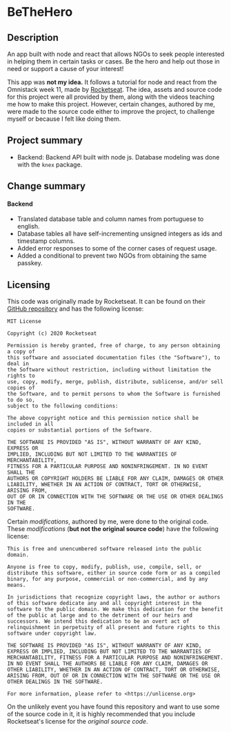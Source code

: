 # BeTheHero

## Description

An app built with node and react that allows NGOs to seek people interested in helping them in certain tasks or cases. Be the hero and help out those in need or support a cause of your interest!

This app was **not my idea.** It follows a tutorial for node and react from the Omnistack week 11, made by [Rocketseat](https://rocketseat.com.br/). The idea, assets and source code for this project were all provided by them, along with the videos teaching me how to make this project. However, certain changes, authored by me, were made to the source code either to improve the project, to challenge myself or because I felt like doing them.

## Project summary

* Backend: Backend API built with node js. Database modeling was done with the `knex` package.

## Change summary

#### Backend
* Translated database table and column names from portuguese to english.
* Database tables all have self-incrementing unsigned integers as ids and timestamp columns.
* Added error responses to some of the corner cases of request usage.
* Added a conditional to prevent two NGOs from obtaining the same passkey.

## Licensing

This code was originally made by Rocketseat. It can be found on their [GitHub repository](https://github.com/Rocketseat/semana-omnistack-11) and has the following license:

```
MIT License

Copyright (c) 2020 Rocketseat

Permission is hereby granted, free of charge, to any person obtaining a copy of
this software and associated documentation files (the "Software"), to deal in
the Software without restriction, including without limitation the rights to
use, copy, modify, merge, publish, distribute, sublicense, and/or sell copies of
the Software, and to permit persons to whom the Software is furnished to do so,
subject to the following conditions:

The above copyright notice and this permission notice shall be included in all
copies or substantial portions of the Software.

THE SOFTWARE IS PROVIDED "AS IS", WITHOUT WARRANTY OF ANY KIND, EXPRESS OR
IMPLIED, INCLUDING BUT NOT LIMITED TO THE WARRANTIES OF MERCHANTABILITY,
FITNESS FOR A PARTICULAR PURPOSE AND NONINFRINGEMENT. IN NO EVENT SHALL THE
AUTHORS OR COPYRIGHT HOLDERS BE LIABLE FOR ANY CLAIM, DAMAGES OR OTHER
LIABILITY, WHETHER IN AN ACTION OF CONTRACT, TORT OR OTHERWISE, ARISING FROM,
OUT OF OR IN CONNECTION WITH THE SOFTWARE OR THE USE OR OTHER DEALINGS IN THE
SOFTWARE.
```

Certain *modifications*, authored by me, were done to the original code. These *modifications* \(**but not the original source code**\) have the following license:

```
This is free and unencumbered software released into the public domain.

Anyone is free to copy, modify, publish, use, compile, sell, or
distribute this software, either in source code form or as a compiled
binary, for any purpose, commercial or non-commercial, and by any
means.

In jurisdictions that recognize copyright laws, the author or authors
of this software dedicate any and all copyright interest in the
software to the public domain. We make this dedication for the benefit
of the public at large and to the detriment of our heirs and
successors. We intend this dedication to be an overt act of
relinquishment in perpetuity of all present and future rights to this
software under copyright law.

THE SOFTWARE IS PROVIDED "AS IS", WITHOUT WARRANTY OF ANY KIND,
EXPRESS OR IMPLIED, INCLUDING BUT NOT LIMITED TO THE WARRANTIES OF
MERCHANTABILITY, FITNESS FOR A PARTICULAR PURPOSE AND NONINFRINGEMENT.
IN NO EVENT SHALL THE AUTHORS BE LIABLE FOR ANY CLAIM, DAMAGES OR
OTHER LIABILITY, WHETHER IN AN ACTION OF CONTRACT, TORT OR OTHERWISE,
ARISING FROM, OUT OF OR IN CONNECTION WITH THE SOFTWARE OR THE USE OR
OTHER DEALINGS IN THE SOFTWARE.

For more information, please refer to <https://unlicense.org>
```

On the unlikely event you have found this repository and want to use some of the source code in it, it is highly recommended that you include Rocketseat's license for the *original source code*.
